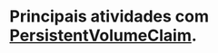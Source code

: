 # Principais atividades com [PersistentVolumeClaim][kubectl-pvc].

[kubectl-pvc]:https://kubernetes.io/docs/tasks/configure-pod-container/configure-persistent-volume-storage/
